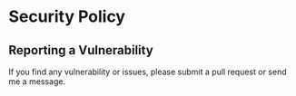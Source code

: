 # Security Policy

## Reporting a Vulnerability

If you find any vulnerability or issues, please submit a pull request or send me a message.
